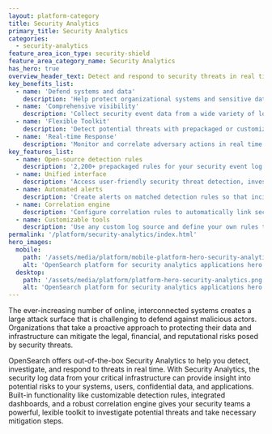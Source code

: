 ```yaml
---
layout: platform-category
title: Security Analytics
primary_title: Security Analytics
categories:
  - security-analytics
feature_area_icon_type: security-shield
feature_area_category_name: Security Analytics
has_hero: true
overview_header_text: Detect and respond to security threats in real time
key_benefits_list:
  - name: 'Defend systems and data'
    description: 'Help protect organizational systems and sensitive data from malicious activity, including insider threats.'
  - name: 'Comprehensive visibility'
    description: 'Collect security event data from a wide variety of log sources to generate critical insights.'
  - name: 'Flexible Toolkit'
    description: 'Detect potential threats with prepackaged or customizable detection rules that follow a generic, open-source format.'
  - name: 'Real-time Response'
    description: 'Monitor and correlate adversary actions in real time across devices, hosts, and applications.'
key_features_list:
  - name: Open-source detection rules
    description: '2,200+ prepackaged rules for your security event log sources.'
  - name: Unified interface
    description: 'Access user-friendly security threat detection, investigation, and reporting tools.'
  - name: Automated alerts
    description: 'Create alerts on matched detection rules so that incident response teams are notified in real time.'
  - name: Correlation engine
    description: 'Configure correlation rules to automatically link security findings and investigate them using a visual knowledge graph.'
  - name: Customizable tools
    description: 'Use any custom log source and define your own rules to detect potential threats.'
permalink: '/platform/security-analytics/index.html'
hero_images:
  mobile: 
    path: '/assets/media/platform/mobile-platform-hero-security-analytics.png'
    alt: 'OpenSearch platform for security analytics applications hero banner.'
  desktop: 
    path: '/assets/media/platform/platform-hero-security-analytics.png'
    alt: 'OpenSearch platform for security analytics applications hero banner.'
---
```


The ever-increasing number of online, interconnected systems creates a large attack surface that is challenging to defend against malicious actors. Organizations that take a proactive approach to protecting their data and infrastructure can mitigate the legal, financial, and reputational risks posed by security threats.

OpenSearch offers out-of-the-box Security Analytics to help you detect, investigate, and respond to threats in real time. With Security Analytics, the security log data from your critical infrastructure can provide insight into potential risks to your systems, users, confidential data, and applications. Built-in functionality like customizable detection rules, integrated dashboards, and a robust correlation engine gives your security teams a powerful, lexible toolkit to investigate potential threats and take necessary mitigation steps.

